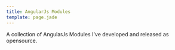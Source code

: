 ```yaml
---
title: AngularJs Modules
template: page.jade
---
```


A collection of AngularJs Modules I've developed and released as opensource.